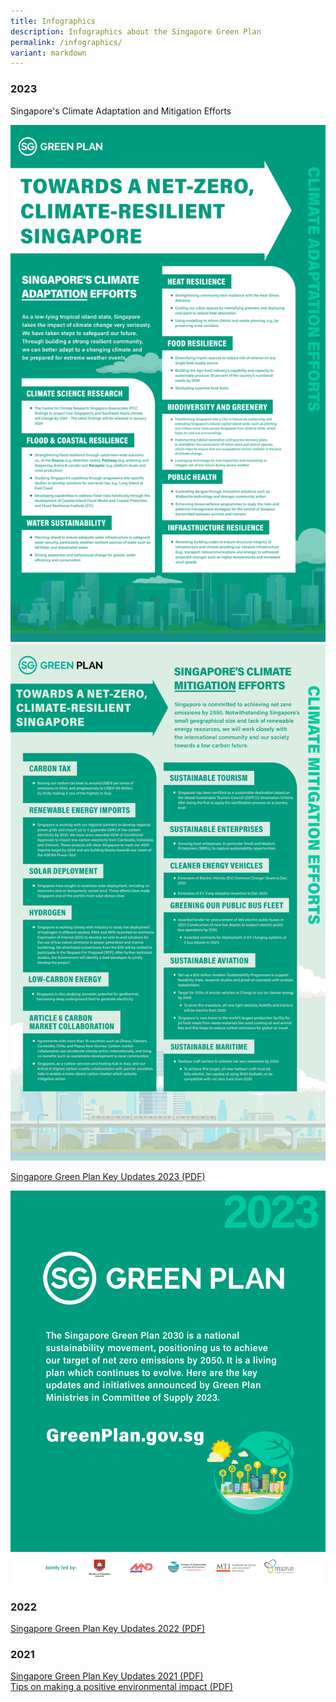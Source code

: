 ```yaml
---
title: Infographics
description: Infographics about the Singapore Green Plan
permalink: /infographics/
variant: markdown
---
```

### 2023

Singapore's Climate Adaptation and Mitigation Efforts

![Singapore's Climate Adaptation Efforts](/images/infographics/COP28_011_Revised_with_MTI_edits_CA_efforts.png)
![Singapore's Climate Mitigation Efforts](/images/infographics/COP28_011_Revised_with_MTI_edits_CM_efforts.png)

[Singapore Green Plan Key Updates 2023 (PDF)](/files/SGP2023_overview.pdf)

[![Singapore Green Plan Key Updates 2023 PDF](/images/infographics/cosgp2023-1.png)](/files/SGP2023_overview.pdf)
																													 
### 2022 

[Singapore Green Plan Key Updates 2022 (PDF)](/files/SGP2022_overview.pdf)

### 2021 

[Singapore Green Plan Key Updates 2021 (PDF)](/files/SGP2021_overview_1.pdf)  
[Tips on making a positive environmental impact (PDF)](/files/SGP_actionables.pdf)